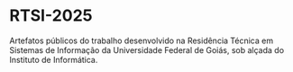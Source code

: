 # RTSI-2025
Artefatos públicos do trabalho desenvolvido na Residência Técnica em Sistemas de Informação da Universidade Federal de Goiás, sob alçada do Instituto de Informática.
